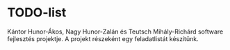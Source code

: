 # TODO-list
Kántor Hunor-Ákos, Nagy Hunor-Zalán és Teutsch Mihály-Richárd software fejlesztés projektje.
A projekt részeként egy feladatlistát készítünk.
